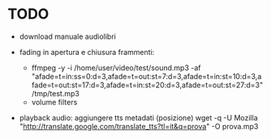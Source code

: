 TODO
=======

- download manuale audiolibri
- fading in apertura e chiusura frammenti:
	- ffmpeg -y -i /home/user/video/test/sound.mp3 -af "afade=t=in:ss=0:d=3,afade=t=out:st=7:d=3,afade=t=in:st=10:d=3,afade=t=out:st=17:d=3,afade=t=in:st=20:d=3,afade=t=out:st=27:d=3" /tmp/test.mp3
	- volume filters

- playback audio: aggiungere tts metadati (posizione)
		wget -q -U Mozilla "http://translate.google.com/translate_tts?tl=it&q=prova" -O prova.mp3
